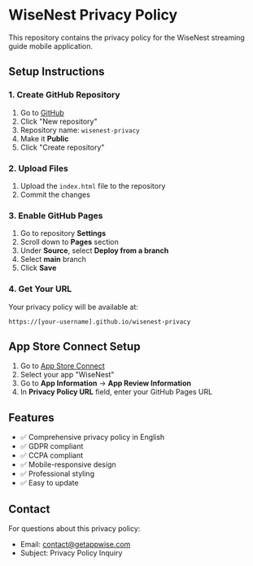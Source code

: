 # WiseNest Privacy Policy

This repository contains the privacy policy for the WiseNest streaming guide mobile application.

## Setup Instructions

### 1. Create GitHub Repository
1. Go to [GitHub](https://github.com)
2. Click "New repository"
3. Repository name: `wisenest-privacy`
4. Make it **Public**
5. Click "Create repository"

### 2. Upload Files
1. Upload the `index.html` file to the repository
2. Commit the changes

### 3. Enable GitHub Pages
1. Go to repository **Settings**
2. Scroll down to **Pages** section
3. Under **Source**, select **Deploy from a branch**
4. Select **main** branch
5. Click **Save**

### 4. Get Your URL
Your privacy policy will be available at:
```
https://[your-username].github.io/wisenest-privacy
```

## App Store Connect Setup

1. Go to [App Store Connect](https://appstoreconnect.apple.com)
2. Select your app "WiseNest"
3. Go to **App Information** → **App Review Information**
4. In **Privacy Policy URL** field, enter your GitHub Pages URL

## Features

- ✅ Comprehensive privacy policy in English
- ✅ GDPR compliant
- ✅ CCPA compliant
- ✅ Mobile-responsive design
- ✅ Professional styling
- ✅ Easy to update

## Contact

For questions about this privacy policy:
- Email: contact@getappwise.com
- Subject: Privacy Policy Inquiry 